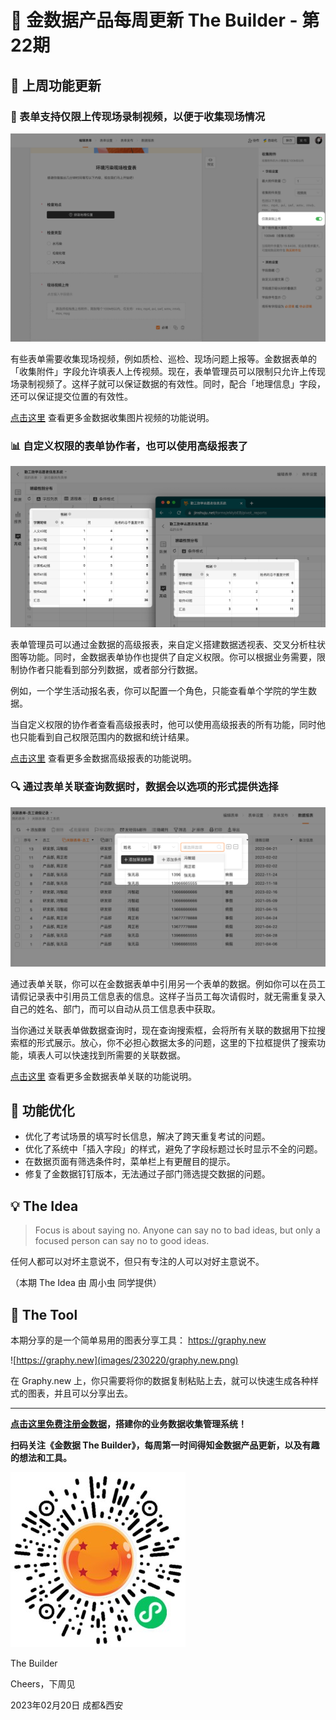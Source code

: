 # 🧩 金数据产品每周更新 The Builder - 第22期

## 🎉 上周功能更新

### 🎥 表单支持仅限上传现场录制视频，以便于收集现场情况

![camera_video_only](images/230220/camera_video_only.png)

有些表单需要收集现场视频，例如质检、巡检、现场问题上报等。金数据表单的「收集附件」字段允许填表人上传视频。现在，表单管理员可以限制只允许上传现场录制视频了。这样子就可以保证数据的有效性。同时，配合「地理信息」字段，还可以保证提交位置的有效性。

[点击这里](https://jinshuju.net/help/articles/upload-file) 查看更多金数据收集图片视频的功能说明。

### 📊 自定义权限的表单协作者，也可以使用高级报表了

![form role on pivot table](images/230220/form_role_on_pivot_table.png)

表单管理员可以通过金数据的高级报表，来自定义搭建数据透视表、交叉分析柱状图等功能。同时，金数据表单协作也提供了自定义权限。你可以根据业务需要，限制协作者只能看到部分列数据，或者部分行数据。

例如，一个学生活动报名表，你可以配置一个角色，只能查看单个学院的学生数据。

当自定义权限的协作者查看高级报表时，他可以使用高级报表的所有功能，同时他也只能看到自己权限范围内的数据和统计结果。

[点击这里](https://jinshuju.net/help/articles/advancedreporting) 查看更多金数据高级报表的功能说明。

### 🔍 通过表单关联查询数据时，数据会以选项的形式提供选择

![scope condition by form association](images/230220/scope_condition_by_form_association.png)

通过表单关联，你可以在金数据表单中引用另一个表单的数据。例如你可以在员工请假记录表中引用员工信息表的信息。这样子当员工每次请假时，就无需重复录入自己的姓名、部门，而可以自动从员工信息表中获取。

当你通过关联表单做数据查询时，现在查询搜索框，会将所有关联的数据用下拉搜索框的形式展示。放心，你不必担心数据太多的问题，这里的下拉框提供了搜索功能，填表人可以快速找到所需要的关联数据。

[点击这里](https://jinshuju.net/help/articles/form-association) 查看更多金数据表单关联的功能说明。

## 🎁 功能优化

* 优化了考试场景的填写时长信息，解决了跨天重复考试的问题。
* 优化了系统中「插入字段」的样式，避免了字段标题过长时显示不全的问题。
* 在数据页面有筛选条件时，菜单栏上有更醒目的提示。
* 修复了金数据钉钉版本，无法通过子部门筛选提交数据的问题。

## 💡 The Idea

> Focus is about saying no. Anyone can say no to bad ideas, but only a focused person can say no to good ideas.

任何人都可以对坏主意说不，但只有专注的人可以对好主意说不。

（本期 The Idea 由 周小虫 同学提供）

## 🔑 The Tool

本期分享的是一个简单易用的图表分享工具： https://graphy.new

![https://graphy.new](images/230220/graphy.new.png)

在 Graphy.new 上，你只需要将你的数据复制粘贴上去，就可以快速生成各种样式的图表，并且可以分享出去。

---

__[点击这里免费注册金数据](https://jinshuju.net/?utm_campaign=the_builder&utm_medium=social&utm_source=github)，搭建你的业务数据收集管理系统！__

__扫码关注《金数据 The Builder》，每周第一时间得知金数据产品更新，以及有趣的想法和工具。__

![QRCode](images/miniprogram_qrcode.jpeg)

The Builder

Cheers，下周见

2023年02月20日 成都&西安

